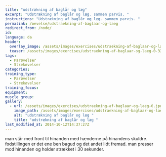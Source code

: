```yaml
---
title: "udstrækning af baglår og læg"
excerpt: "Udstrækning af baglår og læg. sammen parvis. "
instructions: "Udstrækning af baglår og læg. sammen parvis. "
permalink: /oevelse/udstraekning-af-baglaar-og-laeg
redirect_from: /node/
id: 
language: da
header:
  overlay_image: /assets/images/exercises/udstraekning-af-baglaar-og-laeg-0.jpg
  teaser: /assets/images/exercises/udstraekning-af-baglaar-og-laeg-0-320.jpg
tags:
  - Parøvelser
  - Strækøvelser
categories:
training_type: 
  - Parøvelser
  - Strækøvelser
training_focus: 
equipment:
muscle_group:
gallery:
  - url: /assets/images/exercises/udstraekning-af-baglaar-og-laeg-0.jpg
    image_path: /assets/images/exercises/udstraekning-af-baglaar-og-laeg-0-320.jpg
    alt: "udstrækning af baglår og læg "
    title: "udstrækning af baglår og læg "
last_modified_at: 2014-10-12T14:37:27Z
---
```


man står med front til hinanden med hænderne på hinandens skuldre. fodstillingen er det ene ben bagud og det andet lidt fremad. man presser mod hinanden og holder strækket i 30 sekunder.
